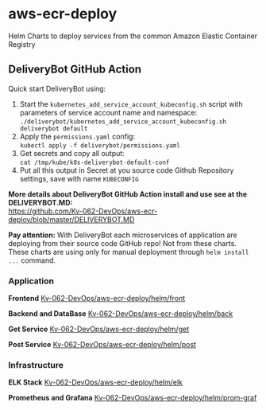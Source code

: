 # aws-ecr-deploy 
Helm Charts to deploy services from the common Amazon Elastic Container Registry 

## DeliveryBot GitHub Action

Quick start DeliveryBot using:

1. Start the `kubernetes_add_service_account_kubeconfig.sh` script with parameters of service account name and namespace:  
`./deliverybot/kubernetes_add_service_account_kubeconfig.sh deliverybot default`  
2. Apply the `permissions.yaml` config:  
`kubectl apply -f deliverybot/permissions.yaml`  
3. Get secrets and copy all output:  
`cat /tmp/kube/k8s-deliverybot-default-conf`  
4. Put all this output in Secret at you source code Github Repository settings, save with name `KUBECONFIG`  

**More details about DeliveryBot GitHub Action install and use see at the DELIVERYBOT.MD:**  
https://github.com/Kv-062-DevOps/aws-ecr-deploy/blob/master/DELIVERYBOT.MD

**Pay attention:** With DeliveryBot each microservices of application are deploying from their source code GitHub repo! 
Not from these charts. These charts are using only for manual deployment through `helm install ...` command.

### Application

**Frontend** 
[Kv-062-DevOps/aws-ecr-deploy/helm/front](https://github.com/Kv-062-DevOps/aws-ecr-deploy/tree/master/helm/front) 

**Backend and DataBase** 
[Kv-062-DevOps/aws-ecr-deploy/helm/back](https://github.com/Kv-062-DevOps/aws-ecr-deploy/tree/master/helm/back) 

**Get Service** 
[Kv-062-DevOps/aws-ecr-deploy/helm/get](https://github.com/Kv-062-DevOps/aws-ecr-deploy/tree/master/helm/get) 

**Post Service** 
[Kv-062-DevOps/aws-ecr-deploy/helm/post](https://github.com/Kv-062-DevOps/aws-ecr-deploy/tree/master/helm/post) 

### Infrastructure 

**ELK Stack**
[Kv-062-DevOps/aws-ecr-deploy/helm/elk](https://github.com/Kv-062-DevOps/aws-ecr-deploy/tree/master/helm/elk) 

**Prometheus and Grafana** 
[Kv-062-DevOps/aws-ecr-deploy/helm/prom-graf](https://github.com/Kv-062-DevOps/aws-ecr-deploy/tree/master/helm/prom-graf) 


 
